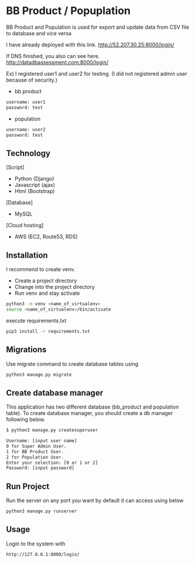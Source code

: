 # BB Product / Popuplation
BB Product and Population is used for export and update data from CSV file to database and vice versa

I have already deployed with this link.
http://52.207.30.25:8000/login/

If DNS finished, you also can see here.
http://datadbassessment.com:8000/login/

Ex) I registered user1 and user2 for testing. (I did not registered admin user because of security.)

- bb product
```bash
username: user1
password: test
```
- population
```bash
username: user2
password: test
```

## Technology

[Script]
- Python (Django)
- Javascript (ajax)
- Html (Bootstrap)

[Database]
- MySQL

[Cloud hosting]
- AWS (EC2, Route53, RDS)

## Installation

I recommend to create venv.
- Create a project directory
- Change into the project directory
- Run venv and stay activate
```bash
python3 -m venv <name_of_virtualenv>
source <name_of_virtualenv>/bin/activate
```

execute requirements.txt
```bash
pip3 install -r requirements.txt 
```
## Migrations
Use migrate command to create database tables using 
```bash
python3 manage.py migrate
```
## Create database manager
This application has two different database (bb_product and population table).
To create database manager, you should create a db manager following below.
```bash
$ python3 manage.py createsuperuser

Username: [input user name]
0 for Super Admin User.
1 for BB Product User.
2 for Population User.
Enter your selection: [0 or 1 or 2]
Password: [input password]
```
## Run Project
Run the server on any port you want by default it can access using below
```bash
python3 manage.py runserver
```
## Usage
Login to the system with
```bash
http://127.0.0.1:8000/login/
```
